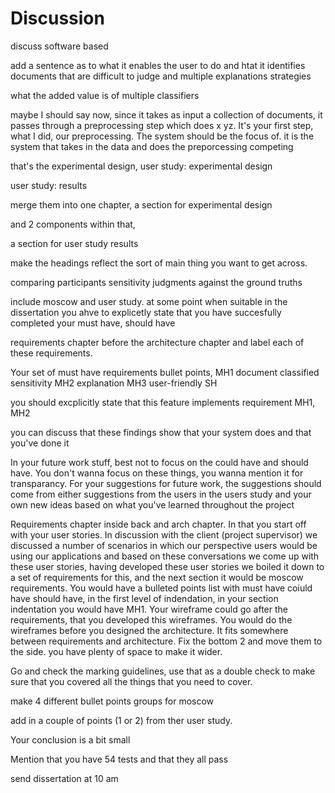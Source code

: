 # Discussion

discuss software based

add a sentence as to what it enables the user to do and htat it identifies documents that are difficult to judge and multiple explanations strategies

what the added value is of multiple classifiers

maybe I should say now, since it takes as input a collection of documents, it passes through a preprocessing step which does x yz. It's your first step, what I did, our preprocessing. The system should be the focus of. it is the system that takes in the data and does the preporcessing competing

that's the experimental design, user study: experimental design

user study: results

merge them into one chapter, a section for experimental design

and 2 components within that,

a section for user study results

make the headings reflect the sort of main thing you want to get across.

comparing participants sensitivity judgments against the ground truths

include moscow and user study. at some point when suitable in the dissertation you ahve to explicetly state that you have succesfully completed your must have, should have

requirements chapter before the architecture chapter and label each of these requirements.

Your set of must have requirements bullet points, MH1 document classified sensitivity
MH2 explanation
MH3 user-friendly
SH

you should excplicitly state that this feature implements requirement MH1, MH2

you can discuss that these findings show that your system does and that you've done it

In your future work stuff, best not to focus on the could have and should have. You don't wanna focus on these things, you wanna mention it for transparancy. For your suggestions for future work, the suggestions should come from either suggestions from the users in the users study and your own new ideas based on what you've learned throughout the project

Requirements chapter inside back and arch chapter. In that you start off with your user stories. In discussion with the client (project supervisor) we discussed a number of scenarios in which our perspective users would be using our applications and based on these conversations we come up with these user stories, having developed these user stories we boiled it down to a set of requirements for this, and the next section it would be moscow requirements. You would have a bulleted points list with must have coiuld have should have, in the first level of indendation, in your section indentation you would have MH1. Your wireframe could go after the requirements, that you developed this wireframes. You would do the wireframes before you designed the architecture. It fits somewhere between requirements and architecture. Fix the bottom 2 and move them to the side. you have plenty of space to make it wider.

Go and check the marking guidelines, use that as a double check to make sure that you covered all the things that you need to cover.

make 4 different bullet points groups for moscow

add in a couple of points (1 or 2) from ther user study.

Your conclusion is a bit small

Mention that you have 54 tests and that they all pass

send dissertation at 10 am
